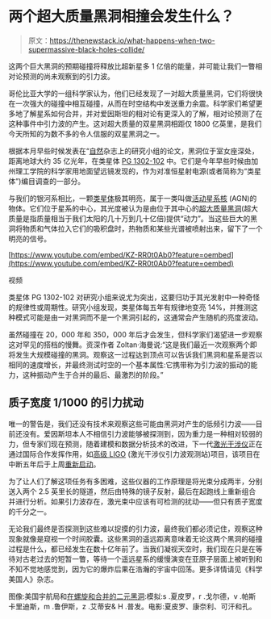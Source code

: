 # 两个超大质量黑洞相撞会发生什么？

> 原文：<https://thenewstack.io/what-happens-when-two-supermassive-black-holes-collide/>

这两个巨大黑洞的预期碰撞将释放比超新星多 1 亿倍的能量，并可能让我们一瞥相对论预测的尚未观察到的引力波。

哥伦比亚大学的一组科学家认为，他们已经发现了一对超大质量黑洞，它们将很快在一次强大的碰撞中相互碰撞，从而在时空结构中发送重力余震。科学家们希望更多地了解星系如何合并，并对爱因斯坦的相对论有更深入的了解，相对论预测了在这种事件中引力波的产生。这对超大质量的双星黑洞相距仅 1800 亿英里，是我们今天所知的为数不多的令人信服的双星黑洞之一。

根据本月早些时候发表在“[自然](http://www.nature.com/nature/journal/v525/n7569/full/nature15262.html)杂志上的研究小组的论文，黑洞位于室女座深处，距离地球大约 35 亿光年，在类星体 [PG 1302-102](https://en.wikipedia.org/wiki/PKS_1302-102) 中。它们是今年早些时候由加州理工学院的科学家用地面望远镜发现的，作为对准恒星射电源(或者简称为“类星体”)编目调查的一部分。

与我们的银河系相比，一颗[类星体](http://www.spacetelescope.org/science/black_holes/)极其明亮，属于一类叫做[活动星系核](https://en.wikipedia.org/wiki/Active_galactic_nucleus "Active galactic nucleus") (AGN)的物体。它们位于星系的中心，其光度被认为是由位于其中心的[超大质量黑洞](https://en.wikipedia.org/wiki/Supermassive_black_hole "Supermassive black hole")(超大质量是指质量相当于我们太阳的几十万到几十亿倍)提供“动力”。当这些巨大的黑洞将物质和气体拉入它们的吸积盘时，热物质和某些光谱被喷射出来，留下了一个明亮的信号。

[https://www.youtube.com/embed/KZ-RR0t0Ab0?feature=oembed](https://www.youtube.com/embed/KZ-RR0t0Ab0?feature=oembed)

视频

类星体 PG 1302-102 对研究小组来说尤为突出，这要归功于其光发射中一种奇怪的规律性或周期性。研究小组发现，类星体每五年有规律地变亮 14%，并推测这种模式可能是由一对黑洞而不是一个黑洞引起的，这通常会产生随机的亮度波动。

虽然碰撞在 20，000 年和 350，000 年后才会发生，但科学家们渴望进一步观察这对罕见的搭档的慢舞。资深作者 Zoltan·海曼说:“这是我们最近一次观察两个即将发生大规模碰撞的黑洞。观察这一过程达到顶点可以告诉我们黑洞和星系是否以相同的速度增长，并最终测试时空的一个基本属性:它携带称为引力波的振动的能力，这种振动产生于合并的最后、最激烈的阶段。”

## 质子宽度 1/1000 的引力扰动

唯一的警告是，我们还没有技术来观察这些可能由黑洞对产生的低频引力波——目前还没有。爱因斯坦本人不相信引力波能够被探测到，因为重力是一种相对较弱的力，但专家们现在预测，随着建模和数据分析技术的改进，下一代[激光干涉仪](https://en.wikipedia.org/wiki/Interferometry)正在通过国际合作发挥作用，如[高级 LIGO](https://www.advancedligo.mit.edu/) (激光干涉仪引力波观测站)项目，该项目在中断五年后于上周[重新启动](http://www.bbc.com/news/science-environment-34298363)。

为了让人们了解这项任务有多困难，这些仪器的工作原理是将光束分成两半，分别送入两个 2.5 英里长的隧道，然后由特殊的镜子反射，最后在起跑线上重新组合并进行分析。如果引力波存在，激光束中应该有可检测的扰动——但只有质子宽度的千分之一。

无论我们最终是否探测到这些难以捉摸的引力波，最终我们都必须记住，观察这种现象就像是窥视一个时间胶囊。这些黑洞的遥远距离意味着无论这两个黑洞的碰撞过程是什么，都已经发生在数十亿年前了。当我们凝视天空时，我们现在只是在等待对古老过去的短暂一瞥，等待一个遥远星系的缓慢演变在亚原子层面上被听到和不知不觉地感觉到，因为它的爆炸后果在浩瀚的宇宙中回荡。更多详情请见《科学美国人》杂志。

图像:美国宇航局和[在螺旋和合并的二元黑洞](http://www.nature.com/news/3d-simulations-of-colliding-black-holes-hailed-as-most-realistic-yet-1.17360):模拟:s .夏皮罗，r .戈尔德，v .帕斯卡里迪斯，m .鲁伊斯，z .艾蒂安& H .普发。电影:夏皮罗、康奈利、可汗和孔。

<svg xmlns:xlink="http://www.w3.org/1999/xlink" viewBox="0 0 68 31" version="1.1"><title>Group</title> <desc>Created with Sketch.</desc></svg>